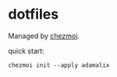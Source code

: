 # dotfiles
Managed by [chezmoi](https://www.chezmoi.io/).

quick start:
```brew install chezmoi
chezmoi init --apply adamalix
```

